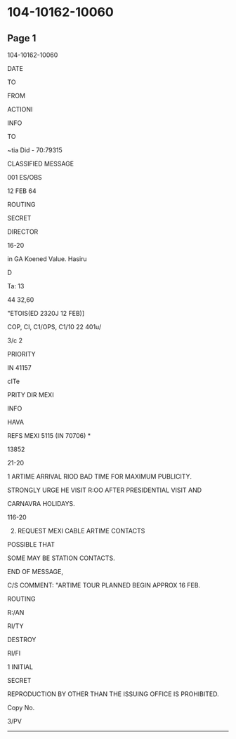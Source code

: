 # 104-10162-10060

## Page 1

104-10162-10060

DATE

TO

FROM

ACTIONI

INFO

TO

~tia Did - 70:79315

CLASSIFIED MESSAGE

001 ES/OBS

12 FEB 64

ROUTING

SECRET

DIRECTOR

16-20

in GA Koened Value. Hasiru

D

Ta: 13

44 32,60

"ETOIS(ED 2320J 12 FEB)]

COP, CI, C1/OPS, C1/10 22 401u/

3/c 2

PRIORITY

IN 41157

cITe

PRITY DIR MEXI

INFO

HAVA

REFS MEXI 5115 (IN 70706) *

13852

21-20

1 ARTIME ARRIVAL RIOD BAD TIME FOR MAXIMUM PUBLICITY.

STRONGLY URGE HE VISIT R:OO AFTER PRESIDENTIAL VISIT AND

CARNAVRA HOLIDAYS.

116-20

2. REQUEST MEXI CABLE ARTIME CONTACTS

POSSIBLE THAT

SOME MAY BE STATION CONTACTS.

END OF MESSAGE,

C/S COMMENT: "ARTIME TOUR PLANNED BEGIN APPROX 16 FEB.

ROUTING

R:/AN

RI/TY

DESTROY

RI/FI

1 INITIAL

SECRET

REPRODUCTION BY OTHER THAN THE ISSUING OFFICE IS PROHIBITED.

Copy No.

3/PV

---

